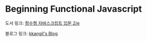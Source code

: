 # Beginning Functional Javascript

도서 링크: [함수형 자바스크립트 입문 2/e](http://www.acornpub.co.kr/book/functional-javascript-2e#description)

블로그 링크: [kkangil's Blog](https://kkangil.github.io/categories/%ED%95%A8%EC%88%98%ED%98%95-%ED%94%84%EB%A1%9C%EA%B7%B8%EB%9E%98%EB%B0%8D/)
